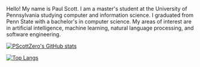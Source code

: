 Hello! My name is Paul Scott. I am a master's student at the University of Pennsylvania studying computer and information science. I graduated from Penn State with a bachelor's in computer science. My areas of interest are in artificial intelligence, machine learning, natural language processing, and software engineering.

[![PScottZero's GitHub stats](https://github-readme-stats.vercel.app/api?username=PScottZero&theme=radical&show_icons=true&count_private=true&hide=issues,contribs)](https://github.com/anuraghazra/github-readme-stats)

[![Top Langs](https://github-readme-stats.vercel.app/api/top-langs/?username=PScottZero&layout=compact&theme=radical)](https://github.com/anuraghazra/github-readme-stats)

